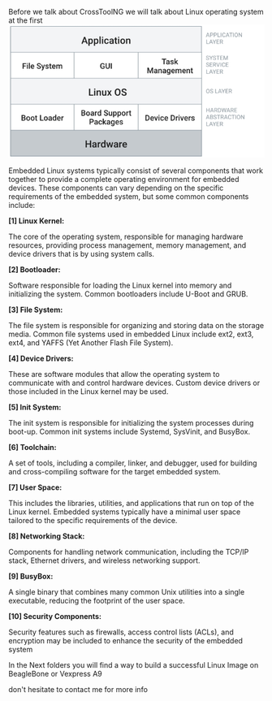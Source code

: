 Before we talk about CrossToolNG we will talk about Linux operating system at the first
![Linux_Hierchy](readme_cache/Linux_Hierchy.png)

Embedded Linux systems typically consist of several components that work together to provide a complete operating environment for embedded devices. These components can vary depending on the specific requirements of the embedded system, but some common components include:

**[1] Linux Kernel:**

The core of the operating system, responsible for managing hardware resources, providing process management, memory management, and device drivers that is by using system calls.

**[2] Bootloader:**

Software responsible for loading the Linux kernel into memory and initializing the system. Common bootloaders include U-Boot and GRUB.

**[3] File System:**

The file system is responsible for organizing and storing data on the storage media. Common file systems used in embedded Linux include ext2, ext3, ext4, and YAFFS (Yet Another Flash File System).

**[4] Device Drivers:**

These are software modules that allow the operating system to communicate with and control hardware devices. Custom device drivers or those included in the Linux kernel may be used.

**[5] Init System:**

The init system is responsible for initializing the system processes during boot-up. Common init systems include Systemd, SysVinit, and BusyBox.

**[6] Toolchain:**

A set of tools, including a compiler, linker, and debugger, used for building and cross-compiling software for the target embedded system.

**[7] User Space:**

This includes the libraries, utilities, and applications that run on top of the Linux kernel. Embedded systems typically have a minimal user space tailored to the specific requirements of the device.

**[8] Networking Stack:**

Components for handling network communication, including the TCP/IP stack, Ethernet drivers, and wireless networking support.

**[9] BusyBox:**

A single binary that combines many common Unix utilities into a single executable, reducing the footprint of the user space.

**[10] Security Components:**

Security features such as firewalls, access control lists (ACLs), and encryption may be included to enhance the security of the embedded system



In the Next folders you will find a way to build a successful Linux Image on BeagleBone or Vexpress A9

don't hesitate to contact me for more info